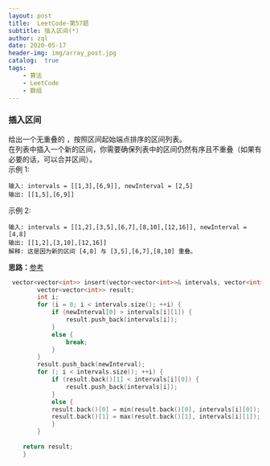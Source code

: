 ```yaml
---
layout: post
title:  LeetCode-第57题
subtitle: 插入区间(*)
author: zql
date: 2020-05-17
header-img: img/array_post.jpg
catalog:  true
tags:
    - 算法
    - LeetCode
    - 数组
---
```

### 插入区间  
给出一个无重叠的 ，按照区间起始端点排序的区间列表。  
在列表中插入一个新的区间，你需要确保列表中的区间仍然有序且不重叠（如果有必要的话，可以合并区间）。  
示例 1:  
```
输入: intervals = [[1,3],[6,9]], newInterval = [2,5]
输出: [[1,5],[6,9]]
```
示例 2:  
```
输入: intervals = [[1,2],[3,5],[6,7],[8,10],[12,16]], newInterval = [4,8]
输出: [[1,2],[3,10],[12,16]]
解释: 这是因为新的区间 [4,8] 与 [3,5],[6,7],[8,10] 重叠。
```
**思路：**[参考](https://leetcode-cn.com/problems/insert-interval/solution/cyi-ci-bian-li-zhi-jie-fa-jiao-hao-li-jie-by-wo-sh/)    
```c++
 vector<vector<int>> insert(vector<vector<int>>& intervals, vector<int>& newInterval) {
        vector<vector<int>> result;
    	int i;
    	for (i = 0; i < intervals.size(); ++i) {
    		if (newInterval[0] > intervals[i][1]) {
    			result.push_back(intervals[i]);
    		}
    		else {
    			break;
    		}
    	}
    	result.push_back(newInterval);
    	for (; i < intervals.size(); ++i) {
    		if (result.back()[1] < intervals[i][0]) {
    			result.push_back(intervals[i]);
    		}
    		else {
			result.back()[0] = min(result.back()[0], intervals[i][0]);
			result.back()[1] = max(result.back()[1], intervals[i][1]);
    		}
    	}
    	
	return result;
    }
```
